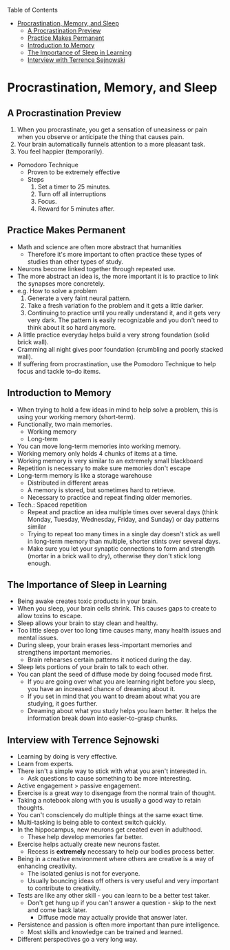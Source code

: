 <!-- START doctoc generated TOC please keep comment here to allow auto update -->
<!-- DON'T EDIT THIS SECTION, INSTEAD RE-RUN doctoc TO UPDATE -->
Table of Contents

- [Procrastination, Memory, and Sleep](#procrastination-memory-and-sleep)
  - [A Procrastination Preview](#a-procrastination-preview)
  - [Practice Makes Permanent](#practice-makes-permanent)
  - [Introduction to Memory](#introduction-to-memory)
  - [The Importance of Sleep in Learning](#the-importance-of-sleep-in-learning)
  - [Interview with Terrence Sejnowski](#interview-with-terrence-sejnowski)

<!-- END doctoc generated TOC please keep comment here to allow auto update -->

Procrastination, Memory, and Sleep
==================================

A Procrastination Preview
-------------------------

1.  When you procrastinate, you get a sensation of uneasiness or pain
    when you observe or anticipate the thing that causes pain.
2.  Your brain automatically funnels attention to a more pleasant task.
3.  You feel happier (temporarily).

-   Pomodoro Technique
    -   Proven to be extremely effective
    -   Steps
        1.  Set a timer to 25 minutes.
        2.  Turn off all interruptions
        3.  Focus.
        4.  Reward for 5 minutes after.

Practice Makes Permanent
------------------------

-   Math and science are often more abstract that humanities
    -   Therefore it's more important to often practice these types of
        studies than other types of study.
-   Neurons become linked together through repeated use.
-   The more abstract an idea is, the more important it is to practice
    to link the synapses more concretely.
-   e.g. How to solve a problem
    1.  Generate a very faint neural pattern.
    2.  Take a fresh variation fo the problem and it gets a
        little darker.
    3.  Continuing to practice until you really understand it, and it
        gets very very dark. The pattern is easily recognizable and you
        don't need to think about it so hard anymore.
-   A little practice everyday helps build a very strong foundation
    (solid brick wall).
-   Cramming all night gives poor foundation (crumbling and poorly
    stacked wall).
-   If suffering from procrastination, use the Pomodoro Technique to
    help focus and tackle to-do items.

Introduction to Memory
----------------------

-   When trying to hold a few ideas in mind to help solve a problem,
    this is using your working memory (short-term).
-   Functionally, two main memories.
    -   Working memory
    -   Long-term
-   You can move long-term memories into working memory.
-   Working memory only holds 4 chunks of items at a time.
-   Working memory is very similar to an extremely small blackboard
-   Repetition is necessary to make sure memories don't escape
-   Long-term memory is like a storage warehouse
    -   Distributed in different areas
    -   A memory is stored, but sometimes hard to retrieve.
    -   Necessary to practice and repeat finding older memories.
-   Tech.: Spaced repetition
    -   Repeat and practice an idea multiple times over several days
        (think Monday, Tuesday, Wednesday, Friday, and Sunday) or day
        patterns similar
    -   Trying to repeat too many times in a single day doesn't stick as
        well in long-term memory than multiple, shorter stints over
        several days.
    -   Make sure you let your synaptic connections to form and strength
        (mortar in a brick wall to dry), otherwise they don't stick
        long enough.

The Importance of Sleep in Learning
-----------------------------------

-   Being awake creates toxic products in your brain.
-   When you sleep, your brain cells shrink. This causes gaps to create
    to allow toxins to escape.
-   Sleep allows your brain to stay clean and healthy.
-   Too little sleep over too long time causes many, many health issues
    and mental issues.
-   During sleep, your brain erases less-important memories and
    strengthens important memories.
    -   Brain rehearses certain patterns it noticed during the day.
-   Sleep lets portions of your brain to talk to each other.
-   You can plant the seed of diffuse mode by doing focused mode first.
    -   If you are going over what you are learning right before you
        sleep, you have an increased chance of dreaming about it.
    -   If you set in mind that you want to dream about what you are
        studying, it goes further.
    -   Dreaming about what you study helps you learn better. It helps
        the information break down into easier-to-grasp chunks.

Interview with Terrence Sejnowski
---------------------------------

-   Learning by doing is very effective.
-   Learn from experts.
-   There isn't a simple way to stick with what you aren't
    interested in.
    -   Ask questions to cause something to be more interesting.
-   Active engagement &gt; passive engagement.
-   Exercise is a great way to disengage from the normal train
    of thought.
-   Taking a notebook along with you is usually a good way to
    retain thoughts.
-   You can't consciencely do multiple things at the same exact time.
-   Multi-tasking is being able to context switch quickly.
-   In the hippocampus, new neurons get created even in adulthood.
    -   These help develop memories far better.
-   Exercise helps actually create new neurons faster.
    -   Recess is **extremely** necessary to help our bodies
        process better.
-   Being in a creative environment where others are creative is a way
    of enhancing creativity.
    -   The isolated genius is not for everyone.
    -   Usually bouncing ideas off others is very useful and very
        important to contribute to creativity.
-   Tests are like any other skill - you can learn to be a better
    test taker.
    -   Don't get hung up if you can't answer a question - skip to the
        next and come back later.
        -   Diffuse mode may actually provide that answer later.
-   Persistence and passion is often more important than
    pure intelligence.
    -   Most skills and knowledge can be trained and learned.
-   Different perspectives go a very long way.


